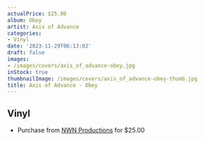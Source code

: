 ```yaml
---
actualPrice: $25.00
album: Obey
artist: Axis of Advance
categories:
- Vinyl
date: '2023-11-29T06:13:02'
draft: false
images:
- /images/covers/axis_of_advance-obey.jpg
inStock: true
thumbnailImage: /images/covers/axis_of_advance-obey-thumb.jpg
title: Axis of Advance - Obey
---
```


## Vinyl
* Purchase from [NWN Productions](http://shop.nwnprod.com/index.php?route=product/product&path=75&product_id=32158&sort=pd.name&order=ASC) for $25.00
